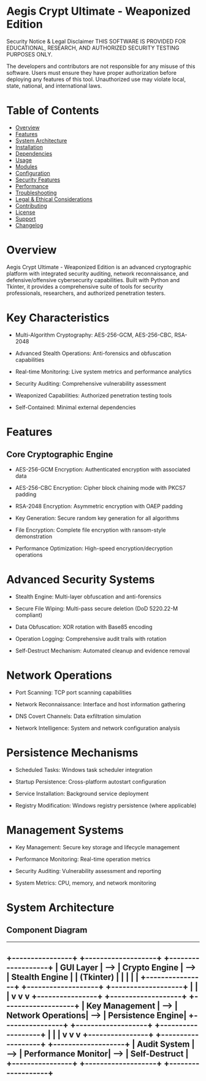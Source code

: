 # Aegis Crypt Ultimate - Weaponized Edition
Security Notice & Legal Disclaimer
THIS SOFTWARE IS PROVIDED FOR EDUCATIONAL, RESEARCH, AND AUTHORIZED SECURITY TESTING PURPOSES ONLY.

The developers and contributors are not responsible for any misuse of this software. Users must ensure they have proper authorization before deploying any features of this tool. Unauthorized use may violate local, state, national, and international laws.

# Table of Contents

- [Overview](#overview)
- [Features](#features)
- [System Architecture](#system-architecture)
- [Installation](#installation)
- [Dependencies](#dependencies)
- [Usage](#usage)
- [Modules](#modules)
- [Configuration](#configuration)
- [Security Features](#security-features)
- [Performance](#performance)
- [Troubleshooting](#troubleshooting)
- [Legal & Ethical Considerations](#legal-ethical-considerations)
- [Contributing](#contributing)
- [License](#license)
- [Support](#support)
- [Changelog](#changelog)

# Overview
Aegis Crypt Ultimate - Weaponized Edition is an advanced cryptographic platform with integrated security auditing, network reconnaissance, and defensive/offensive cybersecurity capabilities. Built with Python and Tkinter, it provides a comprehensive suite of tools for security professionals, researchers, and authorized penetration testers.

# Key Characteristics
- Multi-Algorithm Cryptography: AES-256-GCM, AES-256-CBC, RSA-2048

- Advanced Stealth Operations: Anti-forensics and obfuscation capabilities

- Real-time Monitoring: Live system metrics and performance analytics

- Security Auditing: Comprehensive vulnerability assessment

- Weaponized Capabilities: Authorized penetration testing tools

- Self-Contained: Minimal external dependencies

# Features
## Core Cryptographic Engine
- AES-256-GCM Encryption: Authenticated encryption with associated data

- AES-256-CBC Encryption: Cipher block chaining mode with PKCS7 padding

- RSA-2048 Encryption: Asymmetric encryption with OAEP padding

- Key Generation: Secure random key generation for all algorithms

- File Encryption: Complete file encryption with ransom-style demonstration

- Performance Optimization: High-speed encryption/decryption operations

# Advanced Security Systems
- Stealth Engine: Multi-layer obfuscation and anti-forensics

- Secure File Wiping: Multi-pass secure deletion (DoD 5220.22-M compliant)

- Data Obfuscation: XOR rotation with Base85 encoding

- Operation Logging: Comprehensive audit trails with rotation

- Self-Destruct Mechanism: Automated cleanup and evidence removal

# Network Operations
- Port Scanning: TCP port scanning capabilities

- Network Reconnaissance: Interface and host information gathering

- DNS Covert Channels: Data exfiltration simulation

- Network Intelligence: System and network configuration analysis

# Persistence Mechanisms
- Scheduled Tasks: Windows task scheduler integration

- Startup Persistence: Cross-platform autostart configuration

- Service Installation: Background service deployment

- Registry Modification: Windows registry persistence (where applicable)

# Management Systems
- Key Management: Secure key storage and lifecycle management

- Performance Monitoring: Real-time operation metrics

- Security Auditing: Vulnerability assessment and reporting

- System Metrics: CPU, memory, and network monitoring

# System Architecture

## Component Diagram
---
+----------------+     +-------------------+     +-------------------+
|    GUI Layer   | --> |  Crypto Engine    | --> |  Stealth Engine   |
|   (Tkinter)    |     |                   |     |                   |
+----------------+     +-------------------+     +-------------------+
         |                       |                       |
         v                       v                       v
+----------------+     +-------------------+     +-------------------+
| Key Management | --> | Network Operations| --> | Persistence Engine|
+----------------+     +-------------------+     +-------------------+
         |                       |                       |
         v                       v                       v
+----------------+     +-------------------+     +-------------------+
| Audit System   | --> | Performance Monitor| --> | Self-Destruct    |
+----------------+     +-------------------+     +-------------------+
---
